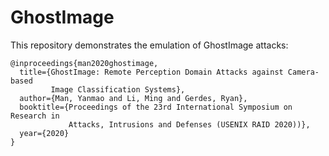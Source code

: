 # GhostImage

This repository demonstrates the emulation of GhostImage attacks:

```
@inproceedings{man2020ghostimage,
  title={GhostImage: Remote Perception Domain Attacks against Camera-based
		 Image Classification Systems},
  author={Man, Yanmao and Li, Ming and Gerdes, Ryan},
  booktitle={Proceedings of the 23rd International Symposium on Research in
			 Attacks, Intrusions and Defenses (USENIX RAID 2020))},
  year={2020}
}
```
